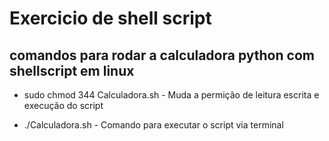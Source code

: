 # Exercicio de shell script

## comandos para rodar a calculadora python com shellscript em linux

  * sudo chmod 344 Calculadora.sh  - Muda a permição de leitura escrita e execução do script
  
  * ./Calculadora.sh - Comando para executar o script via terminal
